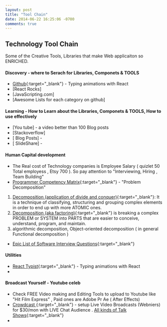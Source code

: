 ```yaml
---
layout: post
title: "Tool Chain"
date: 2014-06-22 16:25:06 -0700
comments: true
---
```


## Technology Tool Chain
Some of the Creative Tools, Libraries that make Web applicaiton so ENRICHED.

#### Discovery - where to Serach for Libraries, Componets & TOOLS
+ [Github](https://github.com/){:target="_blank"} - Typing animations with React 
+ [React Rocks]
+ [JavaScripting.com]
+ [Awesome Lists for each category on github]

#### Learning - How to Learn about the Libraries, Componets & TOOLS, How to use effectively
+ [You tube] - a video better than 100 Blog posts
+ [Stackoverflow]
+ [ Blog Posts] -
+ [ SlideShare] -

#### Human Capital development 
+ The Real cost of Technology companies is Employee Salary ( quizlet 50 Total employess , Etsy 700 ). So pay attention to  "Interviewing, Hiring , Team Building"
+ [Programmer Competency Matrix](http://sijinjoseph.com/programmer-competency-matrix/){:target="_blank"} - "Problem Decomposition"
1. [Decomposition (application of divide and conquer)](http://stackoverflow.com/questions/23413242/what-are-the-differences-between-abstraction-and-decomposition){:target="_blank"}: It is a technique of classifying, structuring and grouping complex elements in order to end up with more ATOMIC ones.
2. [Decomposition (aka factoring)](https://en.wikipedia.org/wiki/Decomposition_(computer_science)){:target="_blank"} is breaking a complex PROBLEM or SYSTEM into PARTS that are easier to conceive, understand, program, and maintain.
3. algorithmic decomposition, Object-oriented decomposition ( in general Functional decomposition )
  
+ [Epic List of Software Interview Questions](http://katemats.com/interview-questions/){:target="_blank"}

#### Utilities
+ [React Typist](https://jstejada.github.io/react-typist/){:target="_blank"} - Typing animations with React 
+ 

#### Broadcast Yourself - Youtube celeb
+ Check FREE Video making and Editing Tools to upload to Youtube like "Hit Film Express" , Paid ones are Adobe Pr Ae ( After Effects)
+ [Crowdcast ](https://www.crowdcast.io/e/files){:target="_blank"} - setup Live Video Broadcasts (Webniers) for $30/mon with LIVE Chat Audience . [All kinds of Talk Shows](https://www.crowdcast.io/cy){:target="_blank"}
+ 
